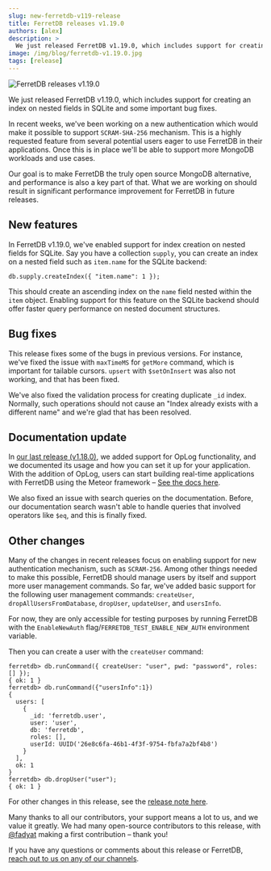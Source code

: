 ```yaml
---
slug: new-ferretdb-v119-release
title: FerretDB releases v1.19.0
authors: [alex]
description: >
  We just released FerretDB v1.19.0, which includes support for creating an index on nested fields in SQLite and some important bug fixes.
image: /img/blog/ferretdb-v1.19.0.jpg
tags: [release]
---
```


![FerretDB releases v1.19.0](/img/blog/ferretdb-v1.19.0.jpg)

We just released FerretDB v1.19.0, which includes support for creating an index on nested fields in SQLite and some important bug fixes.

In recent weeks, we've been working on a new authentication which would make it possible to support `SCRAM-SHA-256` mechanism.
This is a highly requested feature from several potential users eager to use FerretDB in their applications.
Once this is in place we'll be able to support more MongoDB workloads and use cases.

Our goal is to make FerretDB the truly open source MongoDB alternative, and performance is also a key part of that.
What we are working on should result in significant performance improvement for FerretDB in future releases.

## New features

In FerretDB v1.19.0, we've enabled support for index creation on nested fields for SQLite.
Say you have a collection `supply`, you can create an index on a nested field such as `item.name` for the SQLite backend:

```json5
db.supply.createIndex({ "item.name": 1 });
```

This should create an ascending index on the `name` field nested within the `item` object.
Enabling support for this feature on the SQLite backend should offer faster query performance on nested document structures.

## Bug fixes

This release fixes some of the bugs in previous versions.
For instance, we've fixed the issue with `maxTimeMS` for `getMore` command, which is important for tailable cursors.
`upsert` with `$setOnInsert` was also not working, and that has been fixed.

We've also fixed the validation process for creating duplicate `_id` index.
Normally, such operations should not cause an "Index already exists with a different name" and we're glad that has been resolved.

## Documentation update

In [our last release (v1.18.0)](https://blog.ferretdb.io/new-ferretdb-v118-support-oplog-functionality/), we added support for OpLog functionality, and we documented its usage and how you can set it up for your application.
With the addition of OpLog, users can start building real-time applications with FerretDB using the Meteor framework – [See the docs here](https://docs.ferretdb.io/configuration/oplog-support/).

We also fixed an issue with search queries on the documentation.
Before, our documentation search wasn't able to handle queries that involved operators like `$eq`, and this is finally fixed.

## Other changes

Many of the changes in recent releases focus on enabling support for new authentication mechanism, such as `SCRAM-256`.
Among other things needed to make this possible, FerretDB should manage users by itself and support more user management commands.
So far, we've added basic support for the following user management commands: `createUser`, `dropAllUsersFromDatabase`, `dropUser`, `updateUser`, and `usersInfo`.

For now, they are only accessible for testing purposes by running FerretDB with the `EnableNewAuth` flag/`FERRETDB_TEST_ENABLE_NEW_AUTH` environment variable.

Then you can create a user with the `createUser` command:

```text
ferretdb> db.runCommand({ createUser: "user", pwd: "password", roles: [] });
{ ok: 1 }
ferretdb> db.runCommand({"usersInfo":1})
{
  users: [
    {
      _id: 'ferretdb.user',
      user: 'user',
      db: 'ferretdb',
      roles: [],
      userId: UUID('26e8c6fa-46b1-4f3f-9754-fbfa7a2bf4b8')
    }
  ],
  ok: 1
}
ferretdb> db.dropUser("user");
{ ok: 1 }
```

For other changes in this release, see the [release note here](https://github.com/FerretDB/FerretDB/releases/tag/v1.19.0).

Many thanks to all our contributors, your support means a lot to us, and we value it greatly.
We had many open-source contributors to this release, with [@fadyat](https://github.com/fadyat) making a first contribution – thank you!

If you have any questions or comments about this release or FerretDB, [reach out to us on any of our channels](https://docs.ferretdb.io/#community).
